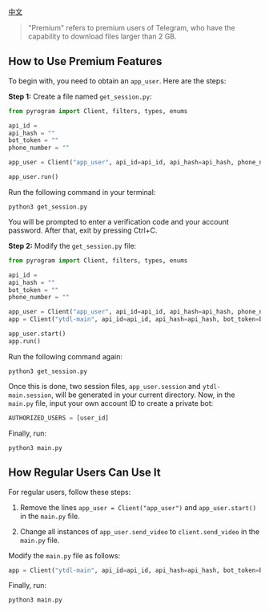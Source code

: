 [中文](https://github.com/rule-airport/m3u8DL_tgbot/blob/main/README_CN.md)

> "Premium" refers to premium users of Telegram, who have the capability to download files larger than 2 GB.

## How to Use Premium Features

To begin with, you need to obtain an `app_user`. Here are the steps:

**Step 1:** Create a file named `get_session.py`:

```python
from pyrogram import Client, filters, types, enums

api_id = 
api_hash = "" 
bot_token = ""
phone_number = "" 

app_user = Client("app_user", api_id=api_id, api_hash=api_hash, phone_number=phone_number)

app_user.run()
```

Run the following command in your terminal:

```shell
python3 get_session.py
```

You will be prompted to enter a verification code and your account password. After that, exit by pressing Ctrl+C.

**Step 2:** Modify the `get_session.py` file:

```python
from pyrogram import Client, filters, types, enums

api_id = 
api_hash = "" 
bot_token = ""
phone_number = "" 

app_user = Client("app_user", api_id=api_id, api_hash=api_hash, phone_number=phone_number)
app = Client("ytdl-main", api_id=api_id, api_hash=api_hash, bot_token=bot_token, ipv6=False)

app_user.start()
app.run()
```

Run the following command again:

```shell
python3 get_session.py
```

Once this is done, two session files, `app_user.session` and `ytdl-main.session`, will be generated in your current directory. Now, in the `main.py` file, input your own account ID to create a private bot:

```python
AUTHORIZED_USERS = [user_id]
```

Finally, run:

```shell
python3 main.py
```

## How Regular Users Can Use It

For regular users, follow these steps:

1. Remove the lines `app_user = Client("app_user")` and `app_user.start()` in the `main.py` file.

2. Change all instances of `app_user.send_video` to `client.send_video` in the `main.py` file.

Modify the `main.py` file as follows:

```python
app = Client("ytdl-main", api_id=api_id, api_hash=api_hash, bot_token=bot_token, ipv6=False)
```

Finally, run:

```shell
python3 main.py
```
